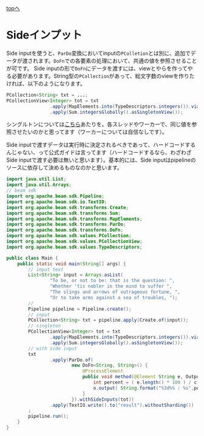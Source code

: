 <style type="text/css">
  .head { 
    border-left:5px solid #00f;
    padding:3px 0 3px 10px;
    font-weight: bold;
  }
  .lhead { 
    border-left:5px solid #00f;
    padding:3px 0 3px 10px;
    font-size:14pt;
    font-weight: bold;
  }
</style>
[topへ](../index.html)

# Sideインプット
Side inputを使うと、`ParDo`変換においてinputの`PColletion`とは別に、追加でデータが渡されます。`DoFn`での各要素の処理において、共通の値を参照させることが可です。
Side inputの形で`DoFn`にデータを渡すには、viewとやらを作ってやる必要があります。String型の`PCollection`があって、総文字数のviewを作りたければ、以下のようになります。

```java
PCollection<String> txt = ...;
PCollectionView<Integer> tot = txt
                .apply(MapElements.into(TypeDescriptors.integers()).via(x -> x.length()))
                .apply(Sum.integersGlobally().asSingletonView());
```

シングルトンについては[こちら](https://www.atmarkit.co.jp/ait/articles/0408/10/news088.html)あたりを。各スレッドやワーカーで、同じ値を参照させたいのかと思ってます（ワーカーについては自信なしです）。

Side inputで渡すデータは実行時に決定されるべきであって、ハードコードするんじゃない、って公式ガイドは言ってます（ハードコードするなら、わざわざSide inputで渡す必要は無いと思います）。基本的には、Side inputはpipelineのソースに依存して決めるものなのかと思います。

```java
import java.util.List;
import java.util.Arrays;
// beam sdk
import org.apache.beam.sdk.Pipeline;
import org.apache.beam.sdk.io.TextIO;
import org.apache.beam.sdk.transforms.Create;
import org.apache.beam.sdk.transforms.Sum;
import org.apache.beam.sdk.transforms.MapElements;
import org.apache.beam.sdk.transforms.ParDo;
import org.apache.beam.sdk.transforms.DoFn;
import org.apache.beam.sdk.values.PCollection;
import org.apache.beam.sdk.values.PCollectionView;
import org.apache.beam.sdk.values.TypeDescriptors;

public class Main {
    public static void main(String[] args) {
        // input text
        List<String> input = Arrays.asList(
                "To be, or not to be: that is the question: ",
                "Whether 'tis nobler in the mind to suffer ",
                "The slings and arrows of outrageous fortune, ",
                "Or to take arms against a sea of troubles, ");
        //
        Pipeline pipeline = Pipeline.create();
        // input
        PCollection<String> txt = pipeline.apply(Create.of(input));
        // singleton
        PCollectionView<Integer> tot = txt
                .apply(MapElements.into(TypeDescriptors.integers()).via(x -> x.length()))
                .apply(Sum.integersGlobally().asSingletonView());
        // with side input
        txt
                .apply(ParDo.of(
                        new DoFn<String, String>() {
                            @ProcessElement
                            public void method(@Element String e, OutputReceiver<String> o, ProcessContext c) {
                                int percent = ( e.length() * 100 ) / c.sideInput(tot);
                                o.output( String.format("%3d%% : %s",percent,e ));
                            }
                        }).withSideInputs(tot))
                .apply(TextIO.write().to("result").withoutSharding())
        ;
        pipeline.run();
    }
}
```
